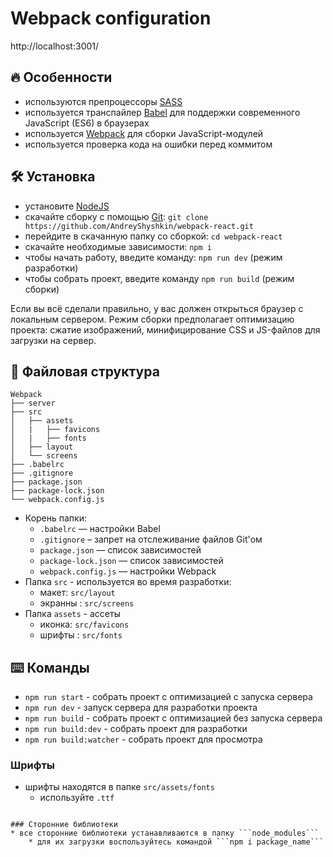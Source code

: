 # Webpack configuration

http://localhost:3001/

## :fire: Особенности
* используются препроцессоры [SASS](https://sass-lang.com/)
* используется транспайлер [Babel](https://babeljs.io/) для поддержки современного JavaScript (ES6) в браузерах
* используется [Webpack](https://webpack.js.org/) для сборки JavaScript-модулей
* используется проверка кода на ошибки перед коммитом

## :hammer_and_wrench: Установка
* установите [NodeJS](https://nodejs.org/en/)
* скачайте сборку с помощью [Git](https://git-scm.com/downloads): ```git clone https://github.com/AndreyShyshkin/webpack-react.git```
* перейдите в скачанную папку со сборкой: ```cd webpack-react```
* скачайте необходимые зависимости: ```npm i```
* чтобы начать работу, введите команду: ```npm run dev``` (режим разработки)
* чтобы собрать проект, введите команду ```npm run build``` (режим сборки)

Если вы всё сделали правильно, у вас должен открыться браузер с локальным сервером.
Режим сборки предполагает оптимизацию проекта: сжатие изображений, минифицирование CSS и JS-файлов для загрузки на сервер.

## :open_file_folder: Файловая структура

```
Webpack
├── server
├── src
│   ├── assets
│   |   ├── favicons
│   |   ├── fonts
│   ├── layout
│   └── screens
├── .babelrc
├── .gitignore
├── package.json
├── package-lock.json
└── webpack.config.js
```

* Корень папки:
    * ```.babelrc``` — настройки Babel
    * ```.gitignore``` – запрет на отслеживание файлов Git'ом
    * ```package.json``` — список зависимостей
    * ```package-lock.json``` — список зависимостей
    * ```webpack.config.js``` — настройки Webpack
* Папка ```src``` - используется во время разработки:
    * макет: ```src/layout```
    * экранны : ```src/screens```
* Папка ```assets``` - ассеты 
    * иконка: ```src/favicons```
    * шрифты  : ```src/fonts```

## :keyboard: Команды

* ```npm run start``` - собрать проект с оптимизацией c запуска сервера
* ```npm run dev``` - запуск сервера для разработки проекта
* ```npm run build``` - собрать проект с оптимизацией без запуска сервера
* ```npm run build:dev``` - собрать проект для разработки
* ```npm run build:watcher``` - собрать проект для просмотра


### Шрифты
* шрифты находятся в папке ```src/assets/fonts```
    * используйте  ```.ttf```

```

### Сторонние библиотеки
* все сторонние библиотеки устанавливаются в папку ```node_modules```
    * для их загрузки воспользуйтеcь командой ```npm i package_name```

